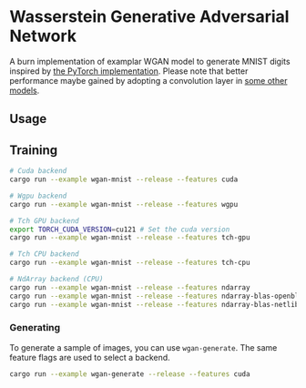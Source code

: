 # Wasserstein Generative Adversarial Network

A burn implementation of examplar WGAN model to generate MNIST digits inspired by
[the PyTorch implementation](https://bytepawn.com/training-a-pytorch-wasserstain-mnist-gan-on-google-colab.html).
Please note that better performance maybe gained by adopting a convolution layer in
[some other models](https://github.com/Lornatang/WassersteinGAN-PyTorch).

## Usage


## Training

```sh
# Cuda backend
cargo run --example wgan-mnist --release --features cuda

# Wgpu backend
cargo run --example wgan-mnist --release --features wgpu

# Tch GPU backend
export TORCH_CUDA_VERSION=cu121 # Set the cuda version
cargo run --example wgan-mnist --release --features tch-gpu

# Tch CPU backend
cargo run --example wgan-mnist --release --features tch-cpu

# NdArray backend (CPU)
cargo run --example wgan-mnist --release --features ndarray                # f32 - single thread
cargo run --example wgan-mnist --release --features ndarray-blas-openblas  # f32 - blas with openblas
cargo run --example wgan-mnist --release --features ndarray-blas-netlib    # f32 - blas with netlib
```


### Generating

To generate a sample of images, you can use `wgan-generate`. The same feature flags are used to select a backend.

```sh
cargo run --example wgan-generate --release --features cuda
```
